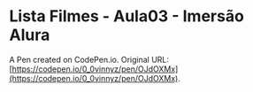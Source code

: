 # Lista Filmes - Aula03 - Imersão Alura

A Pen created on CodePen.io. Original URL: [https://codepen.io/0_0vinnyz/pen/OJdOXMx](https://codepen.io/0_0vinnyz/pen/OJdOXMx).

